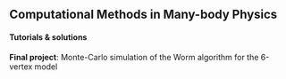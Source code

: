 ## Computational Methods in Many-body Physics
#### Tutorials & solutions
**Final project**: Monte-Carlo simulation of the Worm algorithm for the 6-vertex model

